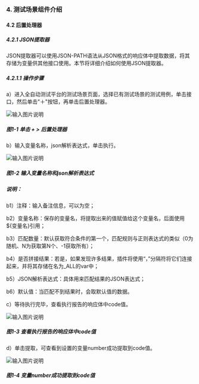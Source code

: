 ### 4. 测试场景组件介绍

#### 4.2 后置处理器

##### 4.2.1 JSON提取器

JSON提取器可以使用JSON-PATH语法从JSON格式的响应体中提取数据，将其存储为变量供其他接口使用。本节将详细介绍如何使用JSON提取器。

##### 4.2.1.1 操作步骤

a）进入全自动测试平台的测试场景页面，选择已有测试场景的测试用例，单击接口，然后单击"＋"按钮，再单击后置处理器。

![输入图片说明](../../../images/SoFlu%E5%85%A8%E8%87%AA%E5%8A%A8%E6%B5%8B%E8%AF%95%E5%B9%B3%E5%8F%B0%E6%95%99%E7%A8%8B/4.%20%E6%B5%8B%E8%AF%95%E5%9C%BA%E6%99%AF%E7%BB%84%E4%BB%B6%E4%BB%8B%E7%BB%8D/2.%20%E5%90%8E%E7%BD%AE%E5%A4%84%E7%90%86%E5%99%A8/image.png)

##### 图1-1 单击 + > 后置处理器

b）输入变量名称，json解析表达式，单击执行。

![输入图片说明](../../../images/SoFlu%E5%85%A8%E8%87%AA%E5%8A%A8%E6%B5%8B%E8%AF%95%E5%B9%B3%E5%8F%B0%E6%95%99%E7%A8%8B/4.%20%E6%B5%8B%E8%AF%95%E5%9C%BA%E6%99%AF%E7%BB%84%E4%BB%B6%E4%BB%8B%E7%BB%8D/2.%20%E5%90%8E%E7%BD%AE%E5%A4%84%E7%90%86%E5%99%A8/1-2.png)

##### 图1-2 输入变量名称和json解析表达式

##### 说明：

b1）注释：输入备注信息，可以为空；

b2）变量名称：保存的变量名，将提取出来的值赋值给这个变量名，后面使用${变量名}引用；

b3）匹配数量：默认获取符合条件的第一个，匹配规则与正则表达式的类似（0为随机、N为获取第N个、-1获取所有）；

b4）是否拼接结果：若是，如果发现许多结果，插件将使用“，”分隔符将它们连接起来，并将其存储在名为_ALL的var中；

b5）JSON解析表达式：具体用来匹配结果的JSON表达式；

b6）默认值：当匹配不到结果时，会取默认值的数据。

c）等待执行完毕，查看执行报告的响应体中code值。

![输入图片说明](../../../images/SoFlu%E5%85%A8%E8%87%AA%E5%8A%A8%E6%B5%8B%E8%AF%95%E5%B9%B3%E5%8F%B0%E6%95%99%E7%A8%8B/4.%20%E6%B5%8B%E8%AF%95%E5%9C%BA%E6%99%AF%E7%BB%84%E4%BB%B6%E4%BB%8B%E7%BB%8D/2.%20%E5%90%8E%E7%BD%AE%E5%A4%84%E7%90%86%E5%99%A8/1-3.png)

##### 图1-3 查看执行报告的响应体中code值

d）单击提取，可查看到设置的变量number成功提取到code值。

![输入图片说明](../../../images/SoFlu%E5%85%A8%E8%87%AA%E5%8A%A8%E6%B5%8B%E8%AF%95%E5%B9%B3%E5%8F%B0%E6%95%99%E7%A8%8B/4.%20%E6%B5%8B%E8%AF%95%E5%9C%BA%E6%99%AF%E7%BB%84%E4%BB%B6%E4%BB%8B%E7%BB%8D/2.%20%E5%90%8E%E7%BD%AE%E5%A4%84%E7%90%86%E5%99%A8/1-4.png)

##### 图1-4 变量number成功提取到code值
